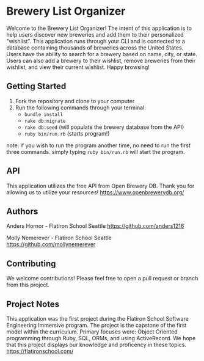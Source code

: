 # Brewery List Organizer

Welcome to the Brewery List Organizer! The intent of this application is to help users discover new breweries and add them to their personalized "wishlist". This application runs through your CLI and is connected to a database containing thousands of breweries across the United States.  Users have the ability to search for a brewery based on name, city, or state.  Users can also add a brewery to their wishlist, remove breweries from their wishlist, and view their current wishlist. Happy browsing!


## Getting Started
1. Fork the repository and clone to your computer
2. Run the following commands through your terminal:
   -  `bundle install`
   -  `rake db:migrate`
   -  `rake db:seed` (will populate the brewery database from the API)
   -  `ruby bin/run.rb` (starts program!)

note: if you wish to run the program another time, no need to run the first three commands. simply typing `ruby bin/run.rb` will start the program. 

## API
This application utilizes the free API from Open Brewery DB. Thank you for allowing us to utilize your resources!
https://www.openbrewerydb.org/


## Authors
Anders Hornor - Flatiron School Seattle
https://github.com/anders1216

Molly Nemerever - Flatiron School Seattle
https://github.com/mollynemerever


## Contributing
We welcome contributions! Please feel free to open a pull request or branch from this project.


## Project Notes
This application was the first project during the Flatiron School Software Engineering Immersive program. The project is the capstone of the first model within the curriculum. Primary focuses were: Object Oriented programming through Ruby, SQL, ORMs, and using ActiveRecord. We hope that this project displays our knowledge and proficency in these topics.  
https://flatironschool.com/
